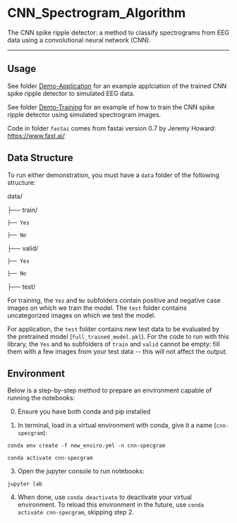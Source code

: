 # CNN_Spectrogram_Algorithm

The CNN spike ripple detector: a method to classify spectrograms from EEG data using a convolutional neural network (CNN).

----

## Usage

See folder [Demo-Application](./Demo-Application) for an example applciation of the trained CNN spike ripple detector to simulated EEG data.

See folder [Demo-Training](./Demo-Training) for an example of how to train the CNN spike ripple detector using simulated spectrogram images.

Code in folder `fastai` comes from fastai version 0.7 by Jeremy Howard: https://www.fast.ai/

## Data Structure

To run either demonstration, you must have a `data` folder of the following structure:

data/

├── train/

    ├── Yes
	
    ├── No
	
├── valid/

    ├── Yes
	
    ├── No
	
├── test/

For training, the `Yes` and `No` subfolders contain positive and negative case images on which we train the model. The `test` folder contains uncategorized images on which we test the model.

For application, the `test` folder contains new test data to be evaluated by the pretrained model (`full_trained_model.pkl`). For the code to run with this library, the `Yes` and `No` subfolders of `train` and `valid` cannot be empty: fill them with a few images from your test data -- this will not affect the output.

## Environment

Below is a step-by-step method to prepare an environment capable of running the notebooks:

0. Ensure you have both conda and pip installed

1. In terminal, load in a virtual environment with conda, give it a name (`cnn-specgram`):

`conda env create -f new_enviro.yml -n cnn-specgram`

`conda activate cnn-specgram`

3. Open the jupyter console to run notebooks:

`jupyter lab` 

4. When done, use `conda deactivate` to deactivate your virtual environment. To reload this environment in the future, use `conda activate cnn-specgram`, skipping step 2.
